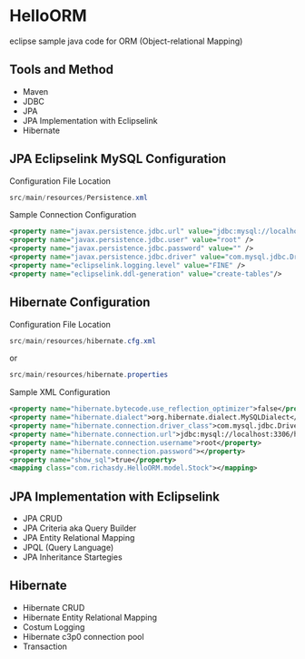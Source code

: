 # HelloORM
eclipse sample java code for ORM (Object-relational Mapping)

## Tools and Method
* Maven
* JDBC
* JPA
* JPA Implementation with Eclipselink
* Hibernate

## JPA Eclipselink MySQL Configuration
Configuration File Location
```java
src/main/resources/Persistence.xml
```

Sample Connection Configuration
```xml
<property name="javax.persistence.jdbc.url" value="jdbc:mysql://localhost:3306/hellojava" />
<property name="javax.persistence.jdbc.user" value="root" />
<property name="javax.persistence.jdbc.password" value="" />
<property name="javax.persistence.jdbc.driver" value="com.mysql.jdbc.Driver" />
<property name="eclipselink.logging.level" value="FINE" />
<property name="eclipselink.ddl-generation" value="create-tables"/>
```

## Hibernate Configuration
Configuration File Location
```java
src/main/resources/hibernate.cfg.xml
```
or
```java
src/main/resources/hibernate.properties
```

Sample XML Configuration
```xml
<property name="hibernate.bytecode.use_reflection_optimizer">false</property>
<property name="hibernate.dialect">org.hibernate.dialect.MySQLDialect</property>
<property name="hibernate.connection.driver_class">com.mysql.jdbc.Driver</property>
<property name="hibernate.connection.url">jdbc:mysql://localhost:3306/hellojava</property>
<property name="hibernate.connection.username">root</property>
<property name="hibernate.connection.password"></property>
<property name="show_sql">true</property>
<mapping class="com.richasdy.HelloORM.model.Stock"></mapping>
```

## JPA Implementation with Eclipselink
* JPA CRUD
* JPA Criteria aka Query Builder
* JPA Entity Relational Mapping
* JPQL (Query Language)
* JPA Inheritance Startegies

## Hibernate
* Hibernate CRUD
* Hibernate Entity Relational Mapping
* Costum Logging
* Hibernate c3p0 connection pool
* Transaction
